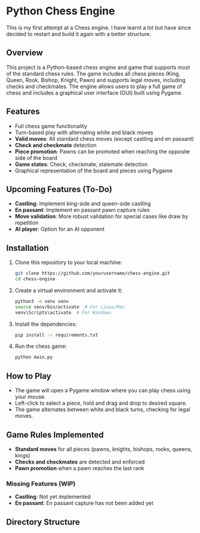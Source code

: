 # Python Chess Engine

This is my first attempt at a Chess engine. I have learnt a lot but have since decided to restart and build it again with a better structure.

## Overview

This project is a Python-based chess engine and game that supports most of the standard chess rules. The game includes all chess pieces (King, Queen, Rook, Bishop, Knight, Pawn) and supports legal moves, including checks and checkmates. The engine allows users to play a full game of chess and includes a graphical user interface (GUI) built using Pygame.

## Features

- Full chess game functionality
- Turn-based play with alternating white and black moves
- **Valid moves**: All standard chess moves (except castling and en passant)
- **Check and checkmate** detection
- **Piece promotion**: Pawns can be promoted when reaching the opposite side of the board
- **Game states**: Check, checkmate, stalemate detection
- Graphical representation of the board and pieces using Pygame

## Upcoming Features (To-Do)

- **Castling**: Implement king-side and queen-side castling
- **En passant**: Implement en passant pawn capture rules
- **Move validation**: More robust validation for special cases like draw by repetition
- **AI player**: Option for an AI opponent

## Installation

1. Clone this repository to your local machine:
    ```bash
    git clone https://github.com/yourusername/chess-engine.git
    cd chess-engine
    ```

2. Create a virtual environment and activate it:
    ```bash
    python3 -m venv venv
    source venv/bin/activate  # For Linux/Mac
    venv\Scripts\activate  # For Windows
    ```

3. Install the dependencies:
    ```bash
    pip install -r requirements.txt
    ```

4. Run the chess game:
    ```bash
    python main.py
    ```

## How to Play

- The game will open a Pygame window where you can play chess using your mouse.
- Left-click to select a piece, hold and drag and drop to desired square.
- The game alternates between white and black turns, checking for legal moves.

## Game Rules Implemented

- **Standard moves** for all pieces (pawns, knights, bishops, rooks, queens, kings)
- **Checks and checkmates** are detected and enforced
- **Pawn promotion** when a pawn reaches the last rank

### Missing Features (WIP)

- **Castling**: Not yet implemented
- **En passant**: En passant capture has not been added yet

## Directory Structure

